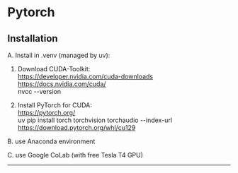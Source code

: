 # Pytorch


## Installation

A. Install in .venv (managed by uv):
1. Download CUDA-Toolkit:  
https://developer.nvidia.com/cuda-downloads  
https://docs.nvidia.com/cuda/  
nvcc --version  

2. Install PyTorch for CUDA:  
https://pytorch.org/  
uv pip install torch torchvision torchaudio --index-url https://download.pytorch.org/whl/cu129  

B. use Anaconda environment  

C. use Google CoLab (with free Tesla T4 GPU)  

---


